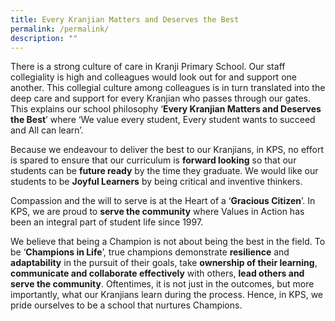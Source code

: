 ```yaml
---
title: Every Kranjian Matters and Deserves the Best
permalink: /permalink/
description: ""
---
```


There is a strong culture of care in Kranji Primary School. Our staff collegiality is high and colleagues would look out for and support one another. This collegial culture among colleagues is in turn translated into the deep care and support for every Kranjian who passes through our gates. This explains our school philosophy ‘**Every Kranjian Matters and Deserves the Best**’ where ‘We value every student, Every student wants to succeed  and  All can learn’.

Because we endeavour to deliver the best to our Kranjians, in KPS, no effort is spared to ensure that our curriculum is **forward looking** so that our students can be **future ready** by the time they graduate. We would like our students to be **Joyful Learners** by being critical and inventive thinkers.

Compassion and the will to serve is at the Heart of a ‘**Gracious Citizen**’. In KPS, we are proud to **serve the community** where Values in Action has been an integral part of student life since 1997.

We believe that being a Champion is not about being the best in the field. To be ‘**Champions in Life**’, true champions demonstrate **resilience** and **adaptability** in the pursuit of their goals, take **ownership of their learning**, **communicate and collaborate effectively** with others, **lead others and serve the community**. Oftentimes, it is not just in the outcomes, but more importantly, what our Kranjians learn during the process. Hence, in KPS, we pride ourselves to be a school that nurtures Champions.